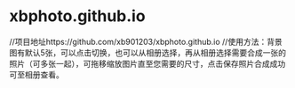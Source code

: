 # xbphoto.github.io
//项目地址https://github.com/xb901203/xbphoto.github.io
//使用方法：背景图有默认5张，可以点击切换，也可以从相册选择，再从相册选择需要合成一张的照片（可多张一起），可拖移缩放图片直至您需要的尺寸，点击保存照片合成成功可至相册查看。
